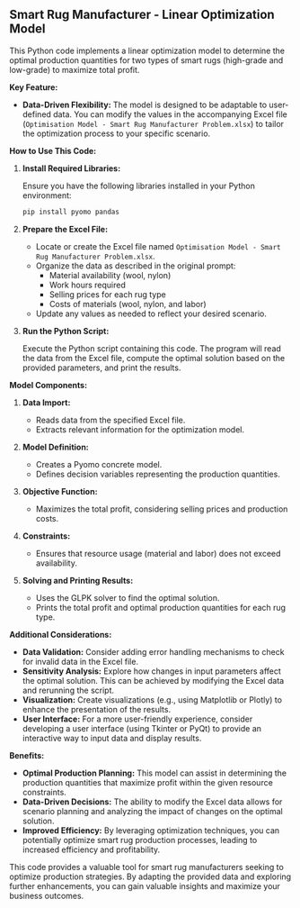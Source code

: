 ## Smart Rug Manufacturer - Linear Optimization Model

This Python code implements a linear optimization model to determine the optimal production quantities for two types of smart rugs (high-grade and low-grade) to maximize total profit.

**Key Feature:**

* **Data-Driven Flexibility:** The model is designed to be adaptable to user-defined data. You can modify the values in the accompanying Excel file (`Optimisation Model - Smart Rug Manufacturer Problem.xlsx`) to tailor the optimization process to your specific scenario.

**How to Use This Code:**

1. **Install Required Libraries:**

   Ensure you have the following libraries installed in your Python environment:

   ```bash
   pip install pyomo pandas
   ```

2. **Prepare the Excel File:**

   * Locate or create the Excel file named `Optimisation Model - Smart Rug Manufacturer Problem.xlsx`.
   * Organize the data as described in the original prompt:
     - Material availability (wool, nylon)
     - Work hours required
     - Selling prices for each rug type
     - Costs of materials (wool, nylon, and labor)
   * Update any values as needed to reflect your desired scenario.

3. **Run the Python Script:**

   Execute the Python script containing this code. The program will read the data from the Excel file, compute the optimal solution based on the provided parameters, and print the results.

**Model Components:**

1. **Data Import:**
   * Reads data from the specified Excel file.
   * Extracts relevant information for the optimization model.

2. **Model Definition:**
   * Creates a Pyomo concrete model.
   * Defines decision variables representing the production quantities.

3. **Objective Function:**
   * Maximizes the total profit, considering selling prices and production costs.

4. **Constraints:**
   * Ensures that resource usage (material and labor) does not exceed availability.

5. **Solving and Printing Results:**
   * Uses the GLPK solver to find the optimal solution.
   * Prints the total profit and optimal production quantities for each rug type.

**Additional Considerations:**

* **Data Validation:** Consider adding error handling mechanisms to check for invalid data in the Excel file.
* **Sensitivity Analysis:** Explore how changes in input parameters affect the optimal solution. This can be achieved by modifying the Excel data and rerunning the script.
* **Visualization:** Create visualizations (e.g., using Matplotlib or Plotly) to enhance the presentation of the results.
* **User Interface:** For a more user-friendly experience, consider developing a user interface (using Tkinter or PyQt) to provide an interactive way to input data and display results.

**Benefits:**

* **Optimal Production Planning:** This model can assist in determining the production quantities that maximize profit within the given resource constraints.
* **Data-Driven Decisions:** The ability to modify the Excel data allows for scenario planning and analyzing the impact of changes on the optimal solution.
* **Improved Efficiency:** By leveraging optimization techniques, you can potentially optimize smart rug production processes, leading to increased efficiency and profitability.

This code provides a valuable tool for smart rug manufacturers seeking to optimize production strategies. By adapting the provided data and exploring further enhancements, you can gain valuable insights and maximize your business outcomes.
